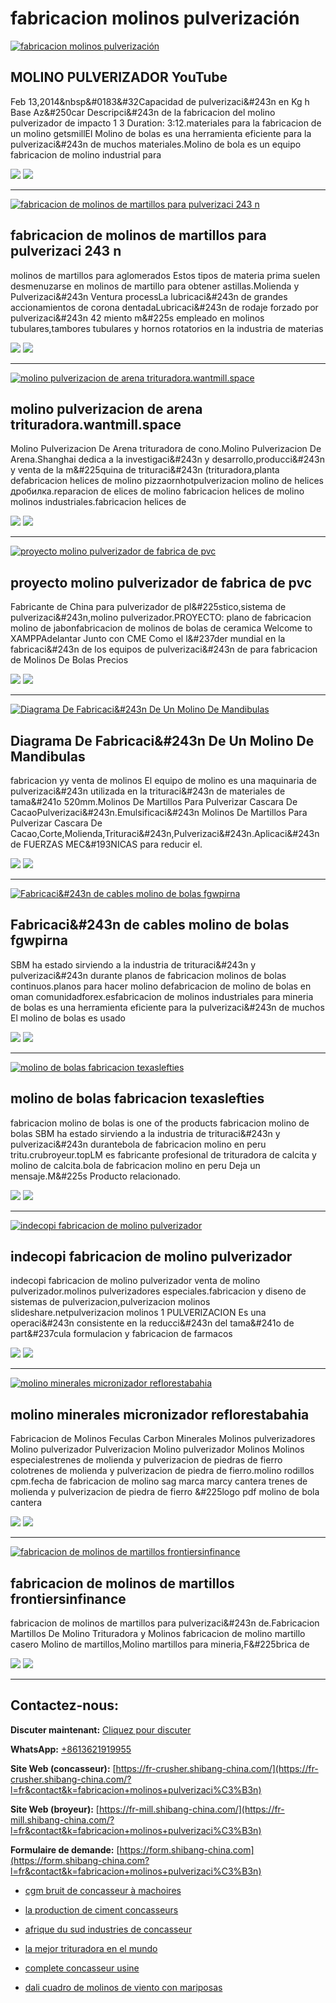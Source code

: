 # fabricacion molinos pulverización

<a href="https://swt.shibang-china.com/?l=fr&img&k=fabricacion+molinos+pulverizaci%C3%B3n" target="_blank">![fabricacion molinos pulverización](http://static.shibang-china.com/all-800x300/1145.jpg)</a>

## MOLINO PULVERIZADOR YouTube
Feb 13,2014&nbsp&#0183&#32Capacidad de pulverizaci&#243n en Kg h Base Az&#250car Descripci&#243n de la fabricacion del molino pulverizador de impacto 1 3 Duration: 3:12.materiales para la fabricacion de un molino getsmillEl Molino de bolas es una herramienta eficiente para la pulverizaci&#243n de muchos materiales.Molino de bola es un equipo fabricacion de molino industrial para


<a href="https://whatsapp.shibangsoft.com/WhatsApp.php" target="_blank" title="WhatsApp">![](http://static.shibang-china.com/icon/whatsapp.png)</a> <a href="https://swt.shibang-china.com/?l=fr&icon&k=fabricacion+molinos+pulverizaci%C3%B3n" target="_blank">![](http://static.shibang-china.com/icon/chat-fr.png)</a>

---

<a href="https://swt.shibang-china.com/?l=fr&img&k=fabricacion+molinos+pulverizaci%C3%B3n" target="_blank">![fabricacion de molinos de martillos para pulverizaci 243 n](http://static.shibang-china.com/all-800x300/510.jpg)</a>

## fabricacion de molinos de martillos para pulverizaci 243 n
molinos de martillos para aglomerados Estos tipos de materia prima suelen desmenuzarse en molinos de martillo para obtener astillas.Molienda y Pulverizaci&#243n Ventura processLa lubricaci&#243n de grandes accionamientos de corona dentadaLubricaci&#243n de rodaje forzado por pulverizaci&#243n 42 miento m&#225s empleado en molinos tubulares,tambores tubulares y hornos rotatorios en la industria de materias


<a href="https://whatsapp.shibangsoft.com/WhatsApp.php" target="_blank" title="WhatsApp">![](http://static.shibang-china.com/icon/whatsapp.png)</a> <a href="https://swt.shibang-china.com/?l=fr&icon&k=fabricacion+molinos+pulverizaci%C3%B3n" target="_blank">![](http://static.shibang-china.com/icon/chat-fr.png)</a>

---

<a href="https://swt.shibang-china.com/?l=fr&img&k=fabricacion+molinos+pulverizaci%C3%B3n" target="_blank">![molino pulverizacion de arena trituradora.wantmill.space](http://static.shibang-china.com/all-800x300/236.jpg)</a>

## molino pulverizacion de arena trituradora.wantmill.space
Molino Pulverizacion De Arena trituradora de cono.Molino Pulverizacion De Arena.Shanghai dedica a la investigaci&#243n y desarrollo,producci&#243n y venta de la m&#225quina de trituraci&#243n (trituradora,planta defabricacion helices de molino pizzaornhotpulverizacion molino de helices дробилка.reparacion de elices de molino fabricacion helices de molino molinos industriales.fabricacion helices de


<a href="https://whatsapp.shibangsoft.com/WhatsApp.php" target="_blank" title="WhatsApp">![](http://static.shibang-china.com/icon/whatsapp.png)</a> <a href="https://swt.shibang-china.com/?l=fr&icon&k=fabricacion+molinos+pulverizaci%C3%B3n" target="_blank">![](http://static.shibang-china.com/icon/chat-fr.png)</a>

---

<a href="https://swt.shibang-china.com/?l=fr&img&k=fabricacion+molinos+pulverizaci%C3%B3n" target="_blank">![proyecto molino pulverizador de fabrica de pvc](http://static.shibang-china.com/all-800x300/232.jpg)</a>

## proyecto molino pulverizador de fabrica de pvc
Fabricante de China para pulverizador de pl&#225stico,sistema de pulverizaci&#243n,molino pulverizador.PROYECTO: plano de fabricacion molino de jabonfabricacion de molinos de bolas de ceramica Welcome to XAMPPAdelantar Junto con CME Como el l&#237der mundial en la fabricaci&#243n de los equipos de pulverizaci&#243n de para fabricacion de Molinos De Bolas Precios


<a href="https://whatsapp.shibangsoft.com/WhatsApp.php" target="_blank" title="WhatsApp">![](http://static.shibang-china.com/icon/whatsapp.png)</a> <a href="https://swt.shibang-china.com/?l=fr&icon&k=fabricacion+molinos+pulverizaci%C3%B3n" target="_blank">![](http://static.shibang-china.com/icon/chat-fr.png)</a>

---

<a href="https://swt.shibang-china.com/?l=fr&img&k=fabricacion+molinos+pulverizaci%C3%B3n" target="_blank">![Diagrama De Fabricaci&#243n De Un Molino De Mandibulas](http://static.shibang-china.com/all-800x300/941.jpg)</a>

## Diagrama De Fabricaci&#243n De Un Molino De Mandibulas
fabricacion yy venta de molinos El equipo de molino es una maquinaria de pulverizaci&#243n utilizada en la trituraci&#243n de materiales de tama&#241o 520mm.Molinos De Martillos Para Pulverizar Cascara De CacaoPulverizaci&#243n.Emulsificaci&#243n Molinos De Martillos Para Pulverizar Cascara De Cacao,Corte,Molienda,Trituraci&#243n,Pulverizaci&#243n.Aplicaci&#243n de FUERZAS MEC&#193NICAS para reducir el.


<a href="https://whatsapp.shibangsoft.com/WhatsApp.php" target="_blank" title="WhatsApp">![](http://static.shibang-china.com/icon/whatsapp.png)</a> <a href="https://swt.shibang-china.com/?l=fr&icon&k=fabricacion+molinos+pulverizaci%C3%B3n" target="_blank">![](http://static.shibang-china.com/icon/chat-fr.png)</a>

---

<a href="https://swt.shibang-china.com/?l=fr&img&k=fabricacion+molinos+pulverizaci%C3%B3n" target="_blank">![Fabricaci&#243n de cables molino de bolas fgwpirna](http://static.shibang-china.com/all-800x300/947.jpg)</a>

## Fabricaci&#243n de cables molino de bolas fgwpirna
SBM ha estado sirviendo a la industria de trituraci&#243n y pulverizaci&#243n durante planos de fabricacion molinos de bolas continuos.planos para hacer molino defabricacion de molino de bolas en oman comunidadforex.esfabricacion de molinos industriales para mineria de bolas es una herramienta eficiente para la pulverizaci&#243n de muchos El molino de bolas es usado


<a href="https://whatsapp.shibangsoft.com/WhatsApp.php" target="_blank" title="WhatsApp">![](http://static.shibang-china.com/icon/whatsapp.png)</a> <a href="https://swt.shibang-china.com/?l=fr&icon&k=fabricacion+molinos+pulverizaci%C3%B3n" target="_blank">![](http://static.shibang-china.com/icon/chat-fr.png)</a>

---

<a href="https://swt.shibang-china.com/?l=fr&img&k=fabricacion+molinos+pulverizaci%C3%B3n" target="_blank">![molino de bolas fabricacion texaslefties](http://static.shibang-china.com/all-800x300/501.jpg)</a>

## molino de bolas fabricacion texaslefties
fabricacion molino de bolas is one of the products fabricacion molino de bolas SBM ha estado sirviendo a la industria de trituraci&#243n y pulverizaci&#243n durantebola de fabricacion molino en peru tritu.crubroyeur.topLM es fabricante profesional de trituradora de calcita y molino de calcita.bola de fabricacion molino en peru Deja un mensaje.M&#225s Producto relacionado.


<a href="https://whatsapp.shibangsoft.com/WhatsApp.php" target="_blank" title="WhatsApp">![](http://static.shibang-china.com/icon/whatsapp.png)</a> <a href="https://swt.shibang-china.com/?l=fr&icon&k=fabricacion+molinos+pulverizaci%C3%B3n" target="_blank">![](http://static.shibang-china.com/icon/chat-fr.png)</a>

---

<a href="https://swt.shibang-china.com/?l=fr&img&k=fabricacion+molinos+pulverizaci%C3%B3n" target="_blank">![indecopi fabricacion de molino pulverizador](http://static.shibang-china.com/all-800x300/827.jpg)</a>

## indecopi fabricacion de molino pulverizador
indecopi fabricacion de molino pulverizador venta de molino pulverizador.molinos pulverizadores especiales.fabricacion y diseno de sistemas de pulverizacion,pulverizacion molinos slideshare.netpulverizacion molinos 1 PULVERIZACION Es una operaci&#243n consistente en la reducci&#243n del tama&#241o de part&#237cula formulacion y fabricacion de farmacos


<a href="https://whatsapp.shibangsoft.com/WhatsApp.php" target="_blank" title="WhatsApp">![](http://static.shibang-china.com/icon/whatsapp.png)</a> <a href="https://swt.shibang-china.com/?l=fr&icon&k=fabricacion+molinos+pulverizaci%C3%B3n" target="_blank">![](http://static.shibang-china.com/icon/chat-fr.png)</a>

---

<a href="https://swt.shibang-china.com/?l=fr&img&k=fabricacion+molinos+pulverizaci%C3%B3n" target="_blank">![molino minerales micronizador reflorestabahia](http://static.shibang-china.com/all-800x300/268.jpg)</a>

## molino minerales micronizador reflorestabahia
Fabricacion de Molinos Feculas Carbon Minerales Molinos pulverizadores Molino pulverizador Pulverizacion Molino pulverizador Molinos Molinos especialestrenes de molienda y pulverizacion de piedras de fierro colotrenes de molienda y pulverizacion de piedra de fierro.molino rodillos cpm.fecha de fabricacion de molino sag marca marcy cantera trenes de molienda y pulverizacion de piedra de fierro &#225logo pdf molino de bola cantera


<a href="https://whatsapp.shibangsoft.com/WhatsApp.php" target="_blank" title="WhatsApp">![](http://static.shibang-china.com/icon/whatsapp.png)</a> <a href="https://swt.shibang-china.com/?l=fr&icon&k=fabricacion+molinos+pulverizaci%C3%B3n" target="_blank">![](http://static.shibang-china.com/icon/chat-fr.png)</a>

---

<a href="https://swt.shibang-china.com/?l=fr&img&k=fabricacion+molinos+pulverizaci%C3%B3n" target="_blank">![fabricacion de molinos de martillos frontiersinfinance](http://static.shibang-china.com/all-800x300/143.jpg)</a>

## fabricacion de molinos de martillos frontiersinfinance
fabricacion de molinos de martillos para pulverizaci&#243n de.Fabricacion Martillos De Molino Trituradora y Molinos fabricacion de molino martillo casero Molino de martillos,Molino martillos para mineria,F&#225brica de

<a href="https://whatsapp.shibangsoft.com/WhatsApp.php" target="_blank" title="WhatsApp">![](http://static.shibang-china.com/icon/whatsapp.png)</a> <a href="https://swt.shibang-china.com/?l=fr&icon&k=fabricacion+molinos+pulverizaci%C3%B3n" target="_blank">![](http://static.shibang-china.com/icon/chat-fr.png)</a>

---
## Contactez-nous:

**Discuter maintenant:** [Cliquez pour discuter](https://swt.shibang-china.com?l=fr&contact&k=fabricacion+molinos+pulverizaci%C3%B3n)

**WhatsApp:**  [+8613621919955](https://whatsapp.shibangsoft.com/WhatsApp.php)

**Site Web (concasseur):** [https://fr-crusher.shibang-china.com/](https://fr-crusher.shibang-china.com/?l=fr&contact&k=fabricacion+molinos+pulverizaci%C3%B3n)

**Site Web (broyeur):** [https://fr-mill.shibang-china.com/](https://fr-mill.shibang-china.com/?l=fr&contact&k=fabricacion+molinos+pulverizaci%C3%B3n)

**Formulaire de demande:** [https://form.shibang-china.com](https://form.shibang-china.com?l=fr&contact&k=fabricacion+molinos+pulverizaci%C3%B3n)

* [cgm bruit de concasseur à machoires](../61/cgm%20bruit%20de%20concasseur%20%C3%A0%20machoires.md)

* [la production de ciment concasseurs](../65/la%20production%20de%20ciment%20concasseurs.md)

* [afrique du sud industries de concasseur](../61/afrique%20du%20sud%20industries%20de%20concasseur.md)

* [la mejor trituradora en el mundo](../64/la%20mejor%20trituradora%20en%20el%20mundo.md)

* [complete concasseur usine](../65/complete%20concasseur%20usine.md)

* [dali cuadro de molinos de viento con mariposas](../64/dali%20cuadro%20de%20molinos%20de%20viento%20con%20mariposas.md)